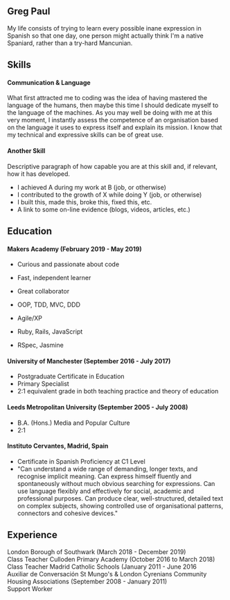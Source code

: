 ## Greg Paul 

My life consists of trying to learn every possible inane expression in Spanish so that one day, one person might actually think I'm a native Spaniard, rather than a try-hard Mancunian.   

## Skills

#### Communication & Language

What first attracted me to coding was the idea of having mastered the language of the humans, then maybe this time I should dedicate myself to the language of the machines.  As you may well be doing with me at this very moment,  I instantly assess the competence of an organisation based on the language it uses to express itself and explain its mission.  I know that my technical and expressive skills can be of great use.  

#### Another Skill

Descriptive paragraph of how capable you are at this skill and, if relevant, how it has developed.

- I achieved A during my work at B (job, or otherwise)
- I contributed to the growth of X while doing Y (job, or otherwise)
- I built this, made this, broke this, fixed this, etc.
- A link to some on-line evidence (blogs, videos, articles, etc.)

## Education

#### Makers Academy (February 2019 - May 2019) 

- Curious and passionate about code
- Fast, independent learner
- Great collaborator

- OOP, TDD, MVC, DDD
- Agile/XP
- Ruby, Rails, JavaScript
- RSpec, Jasmine

#### University of Manchester (September 2016 - July 2017)

- Postgraduate Certificate in Education 
- Primary Specialist
- 2:1 equivalent grade in both teaching practice and theory of education

#### Leeds Metropolitan University (September 2005 - July 2008)

- B.A. (Hons.) Media and Popular Culture 
- 2:1 

#### Instituto Cervantes, Madrid, Spain
- Certificate in Spanish Proficiency at C1 Level
- "Can understand a wide range of demanding, longer texts, and recognise implicit meaning. Can express himself fluently and spontaneously without much obvious searching for expressions. Can use language flexibly and effectively for social, academic and professional purposes. Can produce clear, well-structured, detailed text on complex subjects, showing controlled use of organisational patterns, connectors and cohesive devices."

## Experience

London Borough of Southwark (March 2018 - December 2019)  
Class Teacher
Culloden Primary Academy (October 2016 to March 2018)   
Class Teacher
Madrid Catholic Schools (January 2011 - June 2016  
Auxiliar de Conversación
St Mungo's & London Cyrenians Community Housing Associations (September 2008 - January 2011)   
Support Worker 
